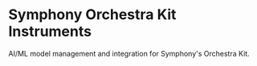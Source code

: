 # Symphony Orchestra Kit Instruments

AI/ML model management and integration for Symphony's Orchestra Kit.